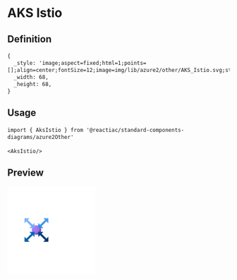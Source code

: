 # AKS Istio

## Definition

```
{
  _style: 'image;aspect=fixed;html=1;points=[];align=center;fontSize=12;image=img/lib/azure2/other/AKS_Istio.svg;strokeColor=none;',
  _width: 68,
  _height: 68,
}
```

## Usage

```
import { AksIstio } from '@reactiac/standard-components-diagrams/azure2Other'

<AksIstio/>
```

## Preview

<img src="./aks-istio.png" width="200"/>
